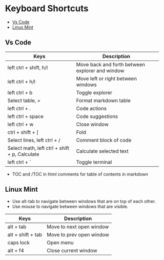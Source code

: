 # Keyboard Shortcuts

<!-- TOC -->

- [Vs Code](#vs-code)
- [Linux Mint](#linux-mint)

<!-- /TOC -->

## Vs Code

| Keys                                          | Description                                     |
|-----------------------------------------------|-------------------------------------------------|
| left ctrl + shift, h/l                        | Move back and forth between explorer and window |
| left ctrl + h/l                               | Move left or right between windows              |
| left ctrl + b                                 | Toggle explorer                                 |
| Select table, =                               | Format markdown table                           |
| left ctrl + .                                 | Code actions                                    |
| left ctrl + space                             | Code suggestions                                |
| left ctrl + w                                 | Close window                                    |
| ctrl + shift + [                              | Fold                                            |
| Select lines, left ctrl + /                   | Comment block of code                           |
| Select math, left ctrl + shift + p, Calculate | Calculate selected text                         |
| left ctrl + `                                 | Toggle terminal                                 |

- TOC and /TOC in html comments for table of contents in markdown

## Linux Mint
- Use alt-tab to navigate between windows that are on top of each other.
- Use mouse to navigate between windows that are visible.

| Keys              | Description              |
|-------------------|--------------------------|
| alt + tab         | Move to next open window |
| alt + shift + tab | Move to prev open window |
| caps lock         | Open menu                |
| alt + f4          | Close current window     |
